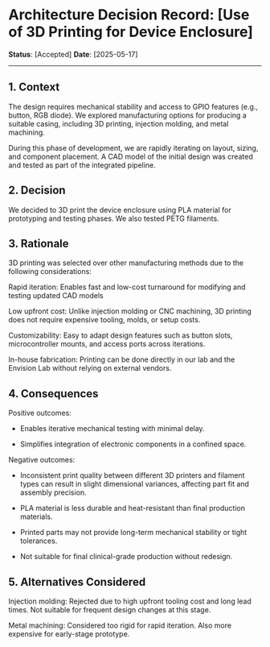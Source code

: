 # Architecture Decision Record: [Use of 3D Printing for Device Enclosure]

**Status**: [Accepted] 
**Date**: [2025-05-17]  

---

## 1. Context

The design requires mechanical stability and access to GPIO features (e.g., button, RGB diode). We explored manufacturing options for producing a suitable casing, including 3D printing, injection molding, and metal machining.

During this phase of development, we are rapidly iterating on layout, sizing, and component placement. A CAD model of the initial design was created and tested as part of the integrated pipeline.
## 2. Decision

We decided to 3D print the device enclosure using PLA material for prototyping and testing phases. We also tested PETG filaments.


## 3. Rationale

3D printing was selected over other manufacturing methods due to the following considerations:

Rapid iteration: Enables fast and low-cost turnaround for modifying and testing updated CAD models

Low upfront cost: Unlike injection molding or CNC machining, 3D printing does not require expensive tooling, molds, or setup costs.

Customizability: Easy to adapt design features such as button slots, microcontroller mounts, and access ports across iterations.

In-house fabrication: Printing can be done directly in our lab and the Envision Lab without relying on external vendors.

## 4. Consequences

Positive outcomes:

- Enables iterative mechanical testing with minimal delay.

- Simplifies integration of electronic components in a confined space.


Negative outcomes:

- Inconsistent print quality between different 3D printers and filament types can result in slight dimensional variances, affecting part fit and assembly precision.

- PLA material is less durable and heat-resistant than final production materials.

- Printed parts may not provide long-term mechanical stability or tight tolerances.

- Not suitable for final clinical-grade production without redesign.



## 5. Alternatives Considered

Injection molding: Rejected due to high upfront tooling cost and long lead times. Not suitable for frequent design changes at this stage.

Metal machining: Considered too rigid for rapid iteration. Also more expensive for early-stage prototype.

